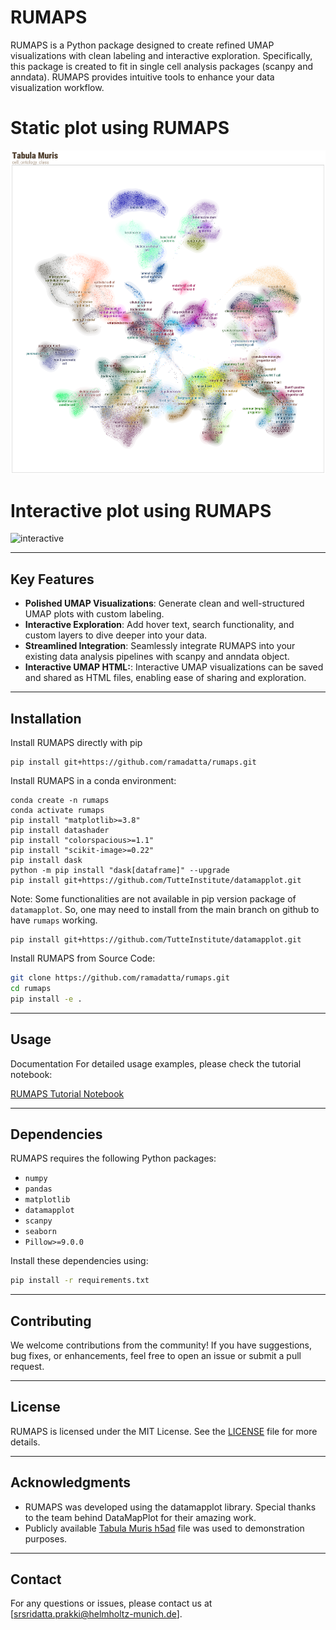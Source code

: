 
# RUMAPS

RUMAPS is a Python package designed to create refined UMAP visualizations with clean labeling and interactive exploration. Specifically, this package is created to fit in single cell analysis packages (scanpy and anndata).  RUMAPS provides intuitive tools to enhance your data visualization workflow.



# Static plot using RUMAPS
![static](https://github.com/ramadatta/rumaps/blob/main/images/static_plot.png)

# Interactive plot using RUMAPS
![interactive](images/interactive.gif)

---

## Key Features
- **Polished UMAP Visualizations**: Generate clean and well-structured UMAP plots with custom labeling.
- **Interactive Exploration**: Add hover text, search functionality, and custom layers to dive deeper into your data.
- **Streamlined Integration**: Seamlessly integrate RUMAPS into your existing data analysis pipelines with scanpy and anndata object.
- **Interactive UMAP HTML:**: Interactive UMAP visualizations can be saved and shared as HTML files, enabling ease of sharing and exploration.

---

## Installation

<!-- Install RUMAPS via pip: -->

<!-- ```bash -->
<!-- pip install -i https://test.pypi.org/simple/ rumaps==0.1.2 -->
<!-- ``` -->

Install RUMAPS directly with pip
```
pip install git+https://github.com/ramadatta/rumaps.git
```

Install RUMAPS in a conda environment:
```
conda create -n rumaps
conda activate rumaps
pip install "matplotlib>=3.8"
pip install datashader
pip install "colorspacious>=1.1"
pip install "scikit-image>=0.22"
pip install dask
python -m pip install "dask[dataframe]" --upgrade
pip install git+https://github.com/TutteInstitute/datamapplot.git
```

Note: Some functionalities are not available in pip version package of ```datamapplot```. So, one may need to install from the main branch on github to have ```rumaps``` working.
```
pip install git+https://github.com/TutteInstitute/datamapplot.git
```

Install RUMAPS from Source Code:
```bash
git clone https://github.com/ramadatta/rumaps.git
cd rumaps
pip install -e .
```


---

## Usage

Documentation
For detailed usage examples, please check the tutorial notebook:

[RUMAPS Tutorial Notebook](https://colab.research.google.com/drive/18SynVkqi3sw7ZSXyTUu_PIarvZr-mlQV?usp=sharing)


---

## Dependencies
RUMAPS requires the following Python packages:
- `numpy`
- `pandas`
- `matplotlib`
- `datamapplot`
- `scanpy`
- `seaborn`
- `Pillow>=9.0.0`


Install these dependencies using:

```bash
pip install -r requirements.txt
```

---

## Contributing

We welcome contributions from the community! If you have suggestions, bug fixes, or enhancements, feel free to open an issue or submit a pull request.

---

## License

RUMAPS is licensed under the MIT License. See the [LICENSE](LICENSE) file for more details.

---

## Acknowledgments

- RUMAPS was developed using the datamapplot library. Special thanks to the team behind DataMapPlot for their amazing work.
- Publicly available [Tabula Muris h5ad](https://figshare.com/articles/dataset/Tabula_Muris_Scanpy/13363628?file=25753577) file was used to demonstration purposes.

---

## Contact

For any questions or issues, please contact us at [srsridatta.prakki@helmholtz-munich.de].

